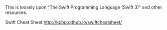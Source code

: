 This is loosely upon "The Swift Programming Language (Swift 3)" and other resources.






Swift Cheat Sheet
http://kpbp.github.io/swiftcheatsheet/
